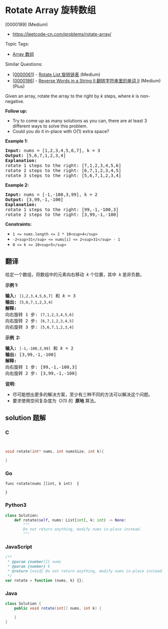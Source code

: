 # Rotate Array 旋转数组

[0000189] (Medium)

- https://leetcode-cn.com/problems/rotate-array/

Topic Tags:

- [Array 数组](https://leetcode-cn.com/tag/array/)

Similar Questions:

- [[0000061](https://leetcode-cn.com/problems/rotate-list/)] - [Rotate List 旋转链表](./0000061.rotate-list.md) (Medium)
- [[0000186](https://leetcode-cn.com/problems/reverse-words-in-a-string-ii/)] - [Reverse Words in a String II 翻转字符串里的单词 II](./0000186.reverse-words-in-a-string-ii.md) (Medium) (Plus)

Given an array, rotate the array to the right by _k_ steps, where *k* is non-negative.

**Follow up:**

- Try to come up as many solutions as you can, there are at least 3 different ways to solve this problem.
- Could you do it in-place with O(1) extra space?

**Example 1:**

<pre><strong>Input:</strong> nums = [1,2,3,4,5,6,7], k = 3
<strong>Output:</strong> [5,6,7,1,2,3,4]
<strong>Explanation:</strong>
rotate 1 steps to the right: [7,1,2,3,4,5,6]
rotate 2 steps to the right: [6,7,1,2,3,4,5]
rotate 3 steps to the right: [5,6,7,1,2,3,4]
</pre>

**Example 2:**

<pre><strong>Input:</strong> nums = [-1,-100,3,99], k = 2
<strong>Output:</strong> [3,99,-1,-100]
<strong>Explanation:</strong> 
rotate 1 steps to the right: [99,-1,-100,3]
rotate 2 steps to the right: [3,99,-1,-100]
</pre>

**Constraints:**

- `1 <= nums.length <= 2 * 10<sup>4</sup>`
- `-2<sup>31</sup> <= nums[i] <= 2<sup>31</sup> - 1`
- `0 <= k <= 10<sup>5</sup>`

## 翻译

给定一个数组，将数组中的元素向右移动  *k* 个位置，其中  *k* 是非负数。

**示例 1:**

<pre><strong>输入:</strong> <code>[1,2,3,4,5,6,7]</code> 和 <em>k</em> = 3
<strong>输出:</strong> <code>[5,6,7,1,2,3,4]</code>
<strong>解释:</strong>
向右旋转 1 步: <code>[7,1,2,3,4,5,6]</code>
向右旋转 2 步: <code>[6,7,1,2,3,4,5]
</code>向右旋转 3 步: <code>[5,6,7,1,2,3,4]</code>
</pre>

**示例  2:**

<pre><strong>输入:</strong> <code>[-1,-100,3,99]</code> 和 <em>k</em> = 2
<strong>输出:</strong> [3,99,-1,-100]
<strong>解释:</strong> 
向右旋转 1 步: [99,-1,-100,3]
向右旋转 2 步: [3,99,-1,-100]</pre>

**说明:**

- 尽可能想出更多的解决方案，至少有三种不同的方法可以解决这个问题。
- 要求使用空间复杂度为  O(1) 的  **原地** 算法。

## solution 题解

### C

```c


void rotate(int* nums, int numsSize, int k){

}
```

### Go

```golang
func rotate(nums []int, k int)  {

}
```

### Python3

```python
class Solution:
    def rotate(self, nums: List[int], k: int) -> None:
        """
        Do not return anything, modify nums in-place instead.
        """
```

### JavaScript

```javascript
/**
 * @param {number[]} nums
 * @param {number} k
 * @return {void} Do not return anything, modify nums in-place instead.
 */
var rotate = function (nums, k) {};
```

### Java

```java
class Solution {
    public void rotate(int[] nums, int k) {

    }
}
```
